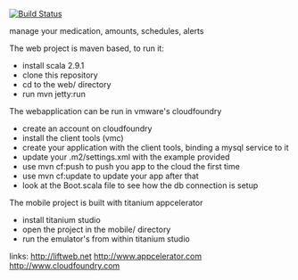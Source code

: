 [![Build Status](https://api.shippable.com/projects/54200f9c78826375c3f0bce1/badge?branchName=master)](https://app.shippable.com/projects/54200f9c78826375c3f0bce1/builds/latest)


manage your medication, amounts, schedules, alerts

The web project is maven based, to run it:
 - install scala 2.9.1
 - clone this repository
 - cd to the web/ directory
 - run mvn jetty:run

The webapplication can be run in vmware's cloudfoundry
 - create an account on cloudfoundry
 - install the client tools (vmc)
 - create your application with the client tools, binding a mysql service to it
 - update your .m2/settings.xml with the example provided
 - use mvn cf:push to push you app to the cloud the first time
 - use mvn cf:update to update your app after that
 - look at the Boot.scala file to see how the db connection is setup


The mobile project is built with titanium appcelerator
 - install titanium studio
 - open the project in the mobile/ directory
 - run the emulator's from within titanium studio

links:
http://liftweb.net
http://www.appcelerator.com
http://www.cloudfoundry.com
